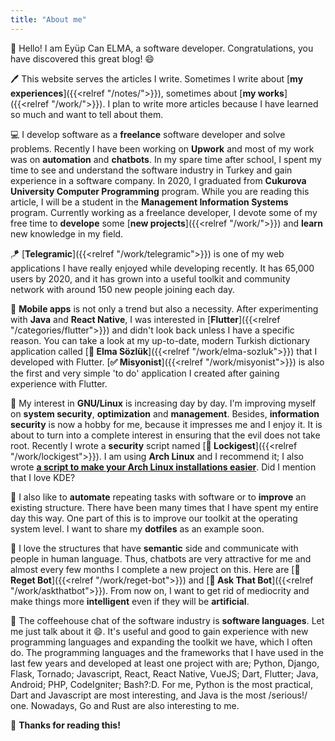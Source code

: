 ```yaml
---
title: "About me"
---
```


👋 Hello! I am Eyüp Can ELMA, a software developer. Congratulations, you have discovered this great blog! 😄

🖊 This website serves the articles I write. Sometimes I write about [__my experiences__]({{<relref "/notes/">}}), sometimes about [__my works__]({{<relref "/work/">}}). I plan to write more articles because I have learned so much and want to tell about them.

💻 I develop software as a __freelance__ software developer and solve problems. Recently I have been working on __Upwork__ and most of my work was on __automation__ and __chatbots__. In my spare time after school, I spent my time to see and understand the software industry in Turkey and gain experience in a software company. In 2020, I graduated from __Cukurova University Computer Programming__ program. While you are reading this article, I will be a student in the __Management Information Systems__ program. Currently working as a freelance developer, I devote some of my free time to __develope__ some [__new projects__]({{<relref "/work/">}}) and __learn__ new knowledge in my field.

🪁 [__Telegramic__]({{<relref "/work/telegramic">}}) is one of my web applications I have really enjoyed while developing recently. It has 65,000 users by 2020, and it has grown into a useful toolkit and community network with around 150 new people joining each day.

📱 __Mobile apps__ is not only a trend but also a necessity. After experimenting with __Java__ and __React Native__, I was interested in [__Flutter__]({{<relref "/categories/flutter">}}) and didn't look back unless I have a specific reason. You can take a look at my up-to-date, modern Turkish dictionary application called [__🍏 Elma Sözlük__]({{<relref "/work/elma-sozluk">}}) that I developed with Flutter. [__✅ Misyonist__]({{<relref "/work/misyonist">}}) is also the first and very simple 'to do' application I created after gaining experience with Flutter.

🐧 My interest in __GNU/Linux__ is increasing day by day. I'm improving myself on __system security__, __optimization__ and __management__. Besides, __information security__ is now a hobby for me, because it impresses me and I enjoy it. It is about to turn into a complete interest in ensuring that the evil does not take root. Recently I wrote a __security__ script named [__🔐 Lockigest__]({{<relref "/work/lockigest">}}). I am using __Arch Linux__ and I recommend it; I also wrote [__a script to make your Arch Linux installations easier__](https://github.com/elmsec/encrypted-arch). Did I mention that I love KDE?

🚗 I also like to __automate__ repeating tasks with software or to __improve__ an existing structure. There have been many times that I have spent my entire day this way. One part of this is to improve our toolkit at the operating system level. I want to share my __dotfiles__ as an example soon.

🤖 I love the structures that have __semantic__ side and communicate with people in human language. Thus, chatbots are very attractive for me and almost every few months I complete a new project on this. Here are [__🚩 Reget Bot__]({{<relref "/work/reget-bot">}}) and [__💭 Ask That Bot__]({{<relref "/work/askthatbot">}}). From now on, I want to get rid of mediocrity and make things more __intelligent__ even if they will be __artificial__.

🎨 The coffeehouse chat of the software industry is __software languages__. Let me just talk about it 😄. It's useful and good to gain experience with new programming languages ​​and expanding the toolkit we have, which I often do. The programming languages ​​and the frameworks that I have used in the last few years and developed at least one project with are; Python, Django, Flask, Tornado; Javascript, React, React Native, VueJS; Dart, Flutter; Java, Android; PHP, CodeIgniter; Bash?:D. For me, Python is the most practical, Dart and  Javascript are most interesting, and Java is the most /serious!/ one. Nowadays, Go and Rust are also interesting to me.

🎉 __Thanks for reading this!__
